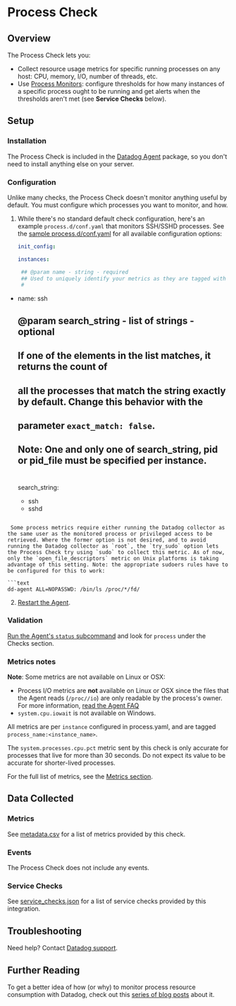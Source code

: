 # Process Check

## Overview

The Process Check lets you:

- Collect resource usage metrics for specific running processes on any host: CPU, memory, I/O, number of threads, etc.
- Use [Process Monitors][1]: configure thresholds for how many instances of a specific process ought to be running and get alerts when the thresholds aren't met (see **Service Checks** below).

## Setup

### Installation

The Process Check is included in the [Datadog Agent][1] package, so you don't need to install anything else on your server.

### Configuration

Unlike many checks, the Process Check doesn't monitor anything useful by default. You must configure which processes you want to monitor, and how.

1. While there's no standard default check configuration, here's an example `process.d/conf.yaml` that monitors SSH/SSHD processes. See the [sample process.d/conf.yaml][3] for all available configuration options:

   ```yaml
   init_config:

   instances:

    ## @param name - string - required
    ## Used to uniquely identify your metrics as they are tagged with this name in Datadog.
    #
  - name: ssh

    ## @param search_string - list of strings - optional
    ## If one of the elements in the list matches, it returns the count of
    ## all the processes that match the string exactly by default. Change this behavior with the
    ## parameter `exact_match: false`.
    ##
    ## Note: One and only one of search_string, pid or pid_file must be specified per instance.
    #
    search_string:
      - ssh
      - sshd
   ```

    Some process metrics require either running the Datadog collector as the same user as the monitored process or privileged access to be retrieved. Where the former option is not desired, and to avoid running the Datadog collector as `root`, the `try_sudo` option lets the Process Check try using `sudo` to collect this metric. As of now, only the `open_file_descriptors` metric on Unix platforms is taking advantage of this setting. Note: the appropriate sudoers rules have to be configured for this to work:

   ```text
   dd-agent ALL=NOPASSWD: /bin/ls /proc/*/fd/
   ```

2. [Restart the Agent][7].

### Validation

[Run the Agent's `status` subcommand][8] and look for `process` under the Checks section.

### Metrics notes

**Note**: Some metrics are not available on Linux or OSX:

- Process I/O metrics are **not** available on Linux or OSX since the files that the Agent reads (`/proc//io`) are only readable by the process's owner. For more information, [read the Agent FAQ][9]
- `system.cpu.iowait` is not available on Windows.

All metrics are per `instance` configured in process.yaml, and are tagged `process_name:<instance_name>`.

The `system.processes.cpu.pct` metric sent by this check is only accurate for processes that live for more 
than 30 seconds. Do not expect its value to be accurate for shorter-lived processes.

For the full list of metrics, see the [Metrics section](#metrics).

## Data Collected

### Metrics

See [metadata.csv][10] for a list of metrics provided by this check.

### Events

The Process Check does not include any events.

### Service Checks

See [service_checks.json][13] for a list of service checks provided by this integration.

## Troubleshooting

Need help? Contact [Datadog support][11].

## Further Reading

To get a better idea of how (or why) to monitor process resource consumption with Datadog, check out this [series of blog posts][12] about it.

[1]: https://docs.datadoghq.com/monitoring/#process
[2]: https://docs.datadoghq.com/agent/kubernetes/integrations/
[3]: https://github.com/DataDog/integrations-core/blob/master/process/datadog_checks/process/data/conf.yaml.example
[4]: https://github.com/DataDog/integrations-core/blob/master/process/datadog_checks/process/process.py#L117
[5]: https://github.com/DataDog/docker-dd-agent
[7]: https://docs.datadoghq.com/agent/guide/agent-commands/#start-stop-and-restart-the-agent
[8]: https://docs.datadoghq.com/agent/guide/agent-commands/#agent-status-and-information
[9]: https://docs.datadoghq.com/agent/faq/why-don-t-i-see-the-system-processes-open-file-descriptors-metric/
[10]: https://github.com/DataDog/integrations-core/blob/master/process/metadata.csv
[11]: https://docs.datadoghq.com/help/
[12]: https://www.datadoghq.com/blog/process-check-monitoring
[13]: https://github.com/DataDog/integrations-core/blob/master/process/assets/service_checks.json
